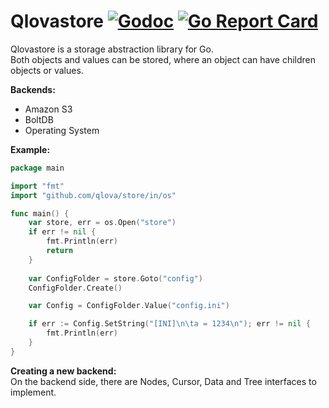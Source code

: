 # Qlovastore [![Godoc](https://godoc.org/github.com/qlova/store?status.svg)](https://godoc.org/github.com/qlova/store) [![Go Report Card](https://goreportcard.com/badge/github.com/qlova/store)](https://goreportcard.com/report/github.com/qlova/store)

Qlovastore is a storage abstraction library for Go.  
Both objects and values can be stored, where an object can have children objects or values.  

**Backends:**  

* Amazon S3
* BoltDB
* Operating System

**Example:**  

```Go
package main

import "fmt"
import "github.com/qlova/store/in/os"

func main() {
	var store, err = os.Open("store")
	if err != nil {
		fmt.Println(err)
		return
    }
    
    var ConfigFolder = store.Goto("config")
    ConfigFolder.Create()

	var Config = ConfigFolder.Value("config.ini")

	if err := Config.SetString("[INI]\n\ta = 1234\n"); err != nil {
		fmt.Println(err)
	}
}
```

**Creating a new backend:**  
On the backend side, there are Nodes, Cursor, Data and Tree interfaces to implement.  